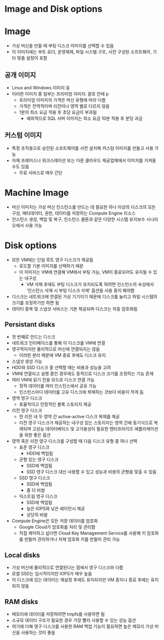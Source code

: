 # Image and Disk options

# Image

- 가상 머신을 만들 때 부팅 디스크 이미지를 선택할 수 있음
- 이 이미지에는 부트 로더, 운영체제, 파일 시스템 구조, 사전 구성된 소프트웨어, 기타 맞춤 설정이 포함

## 공개 이미지

- Linux and Windows 이미지 등
- 이러한 이미지 중 일부는 프리미엄 이미지: 괄호 안에 p
    - 프리미엄 이미지의 가격은 머신 유형에 따라 다름
    - 가격은 전역적이며 리전이나 영역 별로 다르지 않음
    - 1분의 최소 요금 적용 후 초당 요금이 부과됨
        - 예외적으로 SQL 서버 이미지는 최소 요금 10분 적용 후 분당 과금

## 커스텀 이미지

- 특정 조직용으로 승인된 소프트웨어를 사전 설치해 커스텀 이미지를 만들고 사용 가능
- 자체 프레미스나 워크스테이션 또는 다른 클라우드 제공업체에서 이미지를 가져올 수도 있음
    - 무료 서비스로 매우 간단

# Machine Image

- 머신 이미지는 가상 머신 인스턴스를 만드는 데 필요한 하나 이상의 디스크의 모든 구성, 메타데이터, 권한, 데이터를 저장하는 Compute Engine 리소스
- 인스턴스 생성, 백업 및 복구, 인스턴스 클론과 같은 다양한 시스템 유지보수 시나리오에서 사용 가능

# Disk options

- 모든 VM에는 단일 루트 영구 디스크가 제공됨
    - 로드할 기본 이미지를 선택하기 때문
    - 이 이미지는 VM에 연결해 VM에서 부팅 가능, VM이 종료되어도 유지될 수 있는 내구성
        - VM 삭제 후에도 부팅 디스크가 유지되도록 하려면 인스턴스의 속성에서 ‘인스턴스 삭제 시 부팅 디스크 삭제’ 옵션을 사용 중지 해야함
- 디스크는 네트워크에 연결된 가상 기기이기 때문에 디스크를 늘리고 파일 시스템의 크기를 조정하기만 하면 됨
- 데이터 중복 및 스냅샷 서비스는 기본 제공되며 디스크는 자동 암호화됨

## Persistant disks

- 첫 번째로 만드는 디스크
- 네트워크 인터페이스를 통해 이 디스크를 VM에 연결
- 영구적이지만 물리적으로 머신에 연결되지는 않음
    - 이러한 분리 때분에 VM 종료 후에도 디스크 유지
- 스냅샷 생성 가능
- HDD와 SSD 디스크 중 선택할 때는 비용과 성능을 고려
- VM에 연결되고 실행 중인 경우에도 동적으로 디스크 크기를 조정하는 기능 존재
- 여러 VM에 읽기 전용 모드로 디스크 연결 가능
    - 정적 데이터를 여러 인스턴스에서 공유 가능
    - 인스턴스마다 데이터를 고유 디스크에 복제하는 것보다 비용이 적게 듬
- 영역 영구 디스크
    - 효율적이고 안정적인 블록 스토리지 제공
- 리전 영구 디스크
    - 한 리전 내 두 영역 간 active-active 디스크 복제를 제공
    - 리전 영구 디스크가 제공하는 내구성 있는 스토리지는 영역 간에 동기식으로 복제되며 고성능 데이터베이스 및 고가용성이 필요한 엔터프라이즈 애플리케이션을 위한 좋은 옵션
- 영역 혹은 리전 영구 디스크를 구성할 때 다음 디스크 유형 중 하나 선택
    - 표준 영구 디스크
        - HDD에 백업됨
    - 균형 있는 영구 디스크
        - SSD에 백업됨
        - SSD 영구 디스크 대신 사용할 수 있고 성능과 비용의 균형을 맞출 수 있음
    - SSD 영구 디스크
        - SSD에 백업됨
        - 좀 더 비쌈
    - 익스트림 영구 디스크
        - SSD에 백업됨
        - 높은 IOPS와 낮은 레이턴시 제공
        - 상당히 비쌈
- Compute Engine은 모든 저장 데이터를 암호화
    - Google Cloud가 암호화를 처리 및 관리함
    - 직접 제어하고 싶다면 Cloud Key Management Service를 사용해 키 암호화를 만들어 관리하거나 자체 암호화 키를 만들어 관리 가능

## Local disks

- 가상 머신에 물리적으로 연결된다는 점에서 영구 디스크와 다름
- 로컬 SSD는 임시적이지만 IOPS가 매우 높음
- 이 디스크에 있는 데이터는 재설정 후에도 유지되지만 VM 중지나 종료 후에는 유지되지 않음

## RAM disks

- 메모리에 데이터를 저장하려면 tmpfs를 사용하면 됨
- 소규모 데이터 구조가 필요한 경우 가장 빨리 사용할 수 있는 성능 옵션
- 여기에 더해 영구 디스크를 사용한 RAM 백업 기능이 필요하면 높은 메모리 가상 머신을 사용하는 것이 좋음